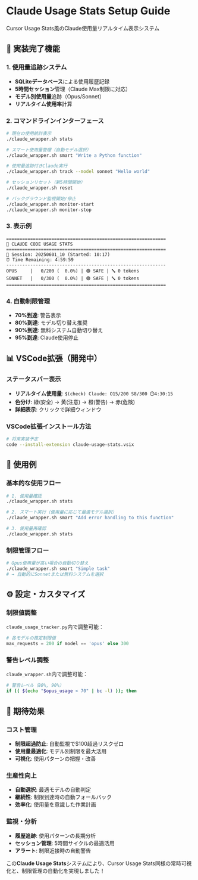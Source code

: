 # Claude Usage Stats Setup Guide
Cursor Usage Stats風のClaude使用量リアルタイム表示システム

## 🚀 実装完了機能

### 1. 使用量追跡システム
- **SQLiteデータベース**による使用履歴記録
- **5時間セッション**管理（Claude Max制限に対応）
- **モデル別使用量**追跡（Opus/Sonnet）
- **リアルタイム使用率**計算

### 2. コマンドラインインターフェース
```bash
# 現在の使用統計表示
./claude_wrapper.sh stats

# スマート使用量管理（自動モデル選択）
./claude_wrapper.sh smart "Write a Python function"

# 使用量追跡付きClaude実行
./claude_wrapper.sh track --model sonnet "Hello world"

# セッションリセット（新5時間開始）
./claude_wrapper.sh reset

# バックグラウンド監視開始/停止
./claude_wrapper.sh monitor-start
./claude_wrapper.sh monitor-stop
```

### 3. 表示例
```
============================================================
🎯 CLAUDE CODE USAGE STATS
============================================================
📅 Session: 20250601_10 (Started: 10:17)
⏰ Time Remaining: 4:59:59
------------------------------------------------------------
OPUS     |   0/200 (  0.0%) | 🟢 SAFE | 🔤 0 tokens
SONNET   |   0/300 (  0.0%) | 🟢 SAFE | 🔤 0 tokens
============================================================
```

### 4. 自動制限管理
- **70%到達**: 警告表示
- **80%到達**: モデル切り替え推奨  
- **90%到達**: 無料システム自動切り替え
- **95%到達**: Claude使用停止

## 📊 VSCode拡張（開発中）

### ステータスバー表示
- **リアルタイム使用量**: `$(check) Claude: O15/200 S8/300 ⏱️4:30:15`
- **色分け**: 緑(安全) → 黄(注意) → 橙(警告) → 赤(危険)
- **詳細表示**: クリックで詳細ウィンドウ

### VSCode拡張インストール方法
```bash
# 将来実装予定
code --install-extension claude-usage-stats.vsix
```

## 🎯 使用例

### 基本的な使用フロー
```bash
# 1. 使用量確認
./claude_wrapper.sh stats

# 2. スマート実行（使用量に応じて最適モデル選択）
./claude_wrapper.sh smart "Add error handling to this function"

# 3. 使用量再確認
./claude_wrapper.sh stats
```

### 制限管理フロー
```bash
# Opus使用量が高い場合の自動切り替え
./claude_wrapper.sh smart "Simple task"
# → 自動的にSonnetまたは無料システムを選択
```

## ⚙️ 設定・カスタマイズ

### 制限値調整
`claude_usage_tracker.py`内で調整可能：
```python
# 各モデルの推定制限値
max_requests = 200 if model == 'opus' else 300
```

### 警告レベル調整
`claude_wrapper.sh`内で調整可能：
```bash
# 警告レベル（80%, 90%）
if (( $(echo "$opus_usage < 70" | bc -l) )); then
```

## 🎯 期待効果

### コスト管理
- **制限超過防止**: 自動監視で$100超過リスクゼロ
- **使用量最適化**: モデル別制限を最大活用
- **可視化**: 使用パターンの把握・改善

### 生産性向上
- **自動選択**: 最適モデルの自動判定
- **継続性**: 制限到達時の自動フォールバック
- **効率化**: 使用量を意識した作業計画

### 監視・分析
- **履歴追跡**: 使用パターンの長期分析
- **セッション管理**: 5時間サイクルの最適活用
- **アラート**: 制限近接時の自動警告

この**Claude Usage Stats**システムにより、Cursor Usage Stats同様の常時可視化と、制限管理の自動化を実現しました！